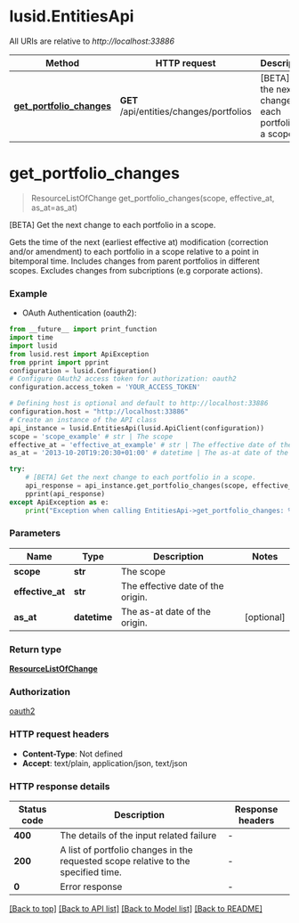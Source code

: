 # lusid.EntitiesApi

All URIs are relative to *http://localhost:33886*

Method | HTTP request | Description
------------- | ------------- | -------------
[**get_portfolio_changes**](EntitiesApi.md#get_portfolio_changes) | **GET** /api/entities/changes/portfolios | [BETA] Get the next change to each portfolio in a scope.


# **get_portfolio_changes**
> ResourceListOfChange get_portfolio_changes(scope, effective_at, as_at=as_at)

[BETA] Get the next change to each portfolio in a scope.

Gets the time of the next (earliest effective at) modification (correction and/or amendment) to each portfolio in a scope relative to a point in bitemporal time.  Includes changes from parent portfolios in different scopes.  Excludes changes from subcriptions (e.g corporate actions).

### Example

* OAuth Authentication (oauth2):
```python
from __future__ import print_function
import time
import lusid
from lusid.rest import ApiException
from pprint import pprint
configuration = lusid.Configuration()
# Configure OAuth2 access token for authorization: oauth2
configuration.access_token = 'YOUR_ACCESS_TOKEN'

# Defining host is optional and default to http://localhost:33886
configuration.host = "http://localhost:33886"
# Create an instance of the API class
api_instance = lusid.EntitiesApi(lusid.ApiClient(configuration))
scope = 'scope_example' # str | The scope
effective_at = 'effective_at_example' # str | The effective date of the origin.
as_at = '2013-10-20T19:20:30+01:00' # datetime | The as-at date of the origin. (optional)

try:
    # [BETA] Get the next change to each portfolio in a scope.
    api_response = api_instance.get_portfolio_changes(scope, effective_at, as_at=as_at)
    pprint(api_response)
except ApiException as e:
    print("Exception when calling EntitiesApi->get_portfolio_changes: %s\n" % e)
```

### Parameters

Name | Type | Description  | Notes
------------- | ------------- | ------------- | -------------
 **scope** | **str**| The scope | 
 **effective_at** | **str**| The effective date of the origin. | 
 **as_at** | **datetime**| The as-at date of the origin. | [optional] 

### Return type

[**ResourceListOfChange**](ResourceListOfChange.md)

### Authorization

[oauth2](../README.md#oauth2)

### HTTP request headers

 - **Content-Type**: Not defined
 - **Accept**: text/plain, application/json, text/json

### HTTP response details
| Status code | Description | Response headers |
|-------------|-------------|------------------|
**400** | The details of the input related failure |  -  |
**200** | A list of portfolio changes in the requested scope relative to the specified time. |  -  |
**0** | Error response |  -  |

[[Back to top]](#) [[Back to API list]](../README.md#documentation-for-api-endpoints) [[Back to Model list]](../README.md#documentation-for-models) [[Back to README]](../README.md)


